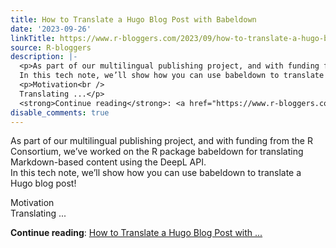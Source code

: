 ```yaml
---
title: How to Translate a Hugo Blog Post with Babeldown
date: '2023-09-26'
linkTitle: https://www.r-bloggers.com/2023/09/how-to-translate-a-hugo-blog-post-with-babeldown/
source: R-bloggers
description: |-
  <p>As part of our multilingual publishing project, and with funding from the R Consortium, we’ve worked on the R package babeldown for translating Markdown-based content using the DeepL API.<br />
  In this tech note, we’ll show how you can use babeldown to translate a Hugo blog post!</p>
  <p>Motivation<br />
  Translating ...</p>
  <strong>Continue reading</strong>: <a href="https://www.r-bloggers.com/2023/09/how-to-translate-a-hugo-blog-post-with-babeldown/">How to Translate a Hugo Blog Post with ...
disable_comments: true
---
```

<p>As part of our multilingual publishing project, and with funding from the R Consortium, we’ve worked on the R package babeldown for translating Markdown-based content using the DeepL API.<br />
In this tech note, we’ll show how you can use babeldown to translate a Hugo blog post!</p>
<p>Motivation<br />
Translating ...</p>
<strong>Continue reading</strong>: <a href="https://www.r-bloggers.com/2023/09/how-to-translate-a-hugo-blog-post-with-babeldown/">How to Translate a Hugo Blog Post with ...